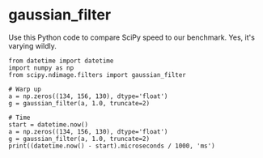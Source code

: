 # gaussian_filter

Use this Python code to compare SciPy speed to our benchmark. Yes, it's varying wildly.

    from datetime import datetime
    import numpy as np
    from scipy.ndimage.filters import gaussian_filter

    # Warp up
    a = np.zeros((134, 156, 130), dtype='float')
    g = gaussian_filter(a, 1.0, truncate=2)

    # Time
    start = datetime.now()
    a = np.zeros((134, 156, 130), dtype='float')
    g = gaussian_filter(a, 1.0, truncate=2)
    print((datetime.now() - start).microseconds / 1000, 'ms')
    
